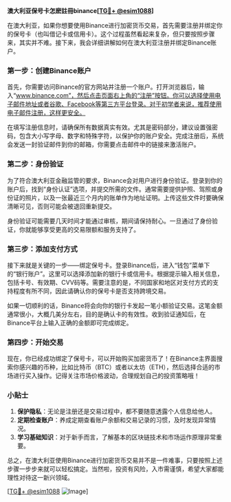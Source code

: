 **澳大利亚保号卡怎麽註冊binance[[TG💪+ @esim1088](https://t.me/s/esim1088)]**

在澳大利亚，如果你想要使用Binance进行加密货币交易，首先需要注册并绑定你的保号卡（也叫借记卡或信用卡）。这个过程虽然看起来复杂，但只要按照步骤来，其实并不难。接下来，我会详细讲解如何在澳大利亚注册并绑定Binance账户。

### 第一步：创建Binance账户

首先，你需要访问Binance的官方网站并注册一个账户。打开浏览器后，输入“www.binance.com”，然后点击页面右上角的“注册”按钮。你可以选择使用电子邮件地址或者谷歌、Facebook等第三方平台登录。对于初学者来说，推荐使用电子邮件注册，这样更安全。

在填写注册信息时，请确保所有数据真实有效。尤其是密码部分，建议设置强密码，包含大小写字母、数字和特殊字符，以保护你的账户安全。完成注册后，系统会发送一封验证邮件到你的邮箱，你需要点击邮件中的链接来激活账户。

### 第二步：身份验证

为了符合澳大利亚金融监管的要求，Binance会对用户进行身份验证。登录到你的账户后，找到“身份认证”选项，并提交所需的文件。通常需要提供护照、驾照或身份证的照片，以及一张最近三个月内的账单作为地址证明。上传这些文件时要确保清晰可见，否则可能会被退回重新提交。

身份验证可能需要几天时间才能通过审核，期间请保持耐心。一旦通过了身份验证，你就能够享受更高的交易限额和服务支持了。

### 第三步：添加支付方式

接下来就是关键的一步——绑定保号卡。登录Binance后，进入“钱包”菜单下的“银行账户”。这里可以选择添加新的银行卡或信用卡。根据提示输入相关信息，包括卡号、有效期、CVV码等。需要注意的是，不同国家和地区对支付方式的支持程度有所不同，因此请确认你的保号卡是否支持跨境交易。

如果一切顺利的话，Binance将会向你的银行卡发起一笔小额验证交易。这笔金额通常很小，大概几美分左右，目的是确认卡的有效性。收到验证通知后，在Binance平台上输入正确的金额即可完成绑定。

### 第四步：开始交易

现在，你已经成功绑定了保号卡，可以开始购买加密货币了！在Binance主界面搜索你感兴趣的币种，比如比特币（BTC）或者以太坊（ETH），然后选择合适的市场进行买入操作。记得关注市场价格波动，合理规划自己的投资策略哦！

### 小贴士

1. **保护隐私**：无论是注册还是交易过程中，都不要随意透露个人信息给他人。
2. **定期检查账户**：养成定期查看账户余额和交易记录的习惯，及时发现异常情况。
3. **学习基础知识**：对于新手而言，了解基本的区块链技术和市场运作原理非常重要。

总之，在澳大利亚使用Binance进行加密货币交易并不是一件难事，只要按照上述步骤一步步来就可以轻松搞定。当然啦，投资有风险，入市需谨慎，希望大家都能理性对待这一新兴领域。

[[TG💪+ @esim1088](https://t.me/s/esim1088) ![Image](https://i.postimg.cc/4NQfJmqS/Snipaste-2025-05-13-00-14-12.png)]